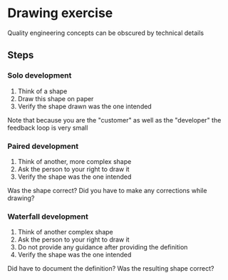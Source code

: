 # Drawing exercise

Quality engineering concepts can be obscured by technical details

## Steps

### Solo development

1. Think of a shape
1. Draw this shape on paper
1. Verify the shape drawn was the one intended

Note that because you are the "customer" as well as the "developer" the feedback loop is very small

### Paired development

1. Think of another, more complex shape
1. Ask the person to your right to draw it
1. Verify the shape was the one intended

Was the shape correct?
Did you have to make any corrections while drawing?

### Waterfall development

1. Think of another complex shape
1. Ask the person to your right to draw it
1. Do not provide any guidance after providing the definition
1. Verify the shape was the one intended

Did have to document the definition?
Was the resulting shape correct?
